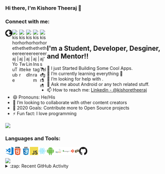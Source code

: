 ### Hi there, I'm Kishore Theeraj 👋

### Connect with me:

[<img align="left" alt="kishoretheeraj" width="22px" src="https://raw.githubusercontent.com/iconic/open-iconic/master/svg/globe.svg" />][website]
[<img align="left" alt="kishoretheeraj | YouTube" width="22px" src="https://cdn.jsdelivr.net/npm/simple-icons@v3/icons/youtube.svg" />][youtube]
[<img align="left" alt="kishoretheeraj | Twitter" width="22px" src="https://cdn.jsdelivr.net/npm/simple-icons@v3/icons/twitter.svg" />][twitter]
[<img align="left" alt="kishoretheeraj | LinkedIn" width="22px" src="https://cdn.jsdelivr.net/npm/simple-icons@v3/icons/linkedin.svg" />][linkedin]
[<img align="left" alt="kishoretheeraj | Instagram" width="22px" src="https://cdn.jsdelivr.net/npm/simple-icons@v3/icons/instagram.svg" />][instagram]
[<img align="left" alt="kishoretheeraj's Telegram" width="22px" src="https://cdn.jsdelivr.net/npm/simple-icons@v3/icons/telegram.svg" />][telegram]

<br />

## I'm a Student, Developer, Desginer, and Mentor!!

- 🔭 I just Started Building Some Cool Apps.
- 🌱 I’m currently learning everything 🤣
- 🤔 I’m looking for help with .
- 💬 Ask me about Android or any tech related stuff.
- 📫 How to reach me: [Linkedin - @kishoretheeraj](https://www.linkedin.com/in/kishoretheeraj/)
- 😄 Pronouns: He/His
- 👯 I’m looking to collaborate with other content creators
- 🥅 2020 Goals: Contribute more to Open Source projects
- ⚡ Fun fact: I love programming

<img align="center" src="https://github-readme-stats.vercel.app/api?username=kishoretheeraj&&show_icons=true&title_color=ffffff&icon_color=bb2acf&text_color=daf7dc&bg_color=151515" />


### Languages and Tools:

<img align="left" alt="Visual Studio Code" width="26px" src="https://raw.githubusercontent.com/github/explore/80688e429a7d4ef2fca1e82350fe8e3517d3494d/topics/visual-studio-code/visual-studio-code.png" />
<img align="left" alt="HTML5" width="26px" src="https://raw.githubusercontent.com/github/explore/80688e429a7d4ef2fca1e82350fe8e3517d3494d/topics/html/html.png" />
<img align="left" alt="CSS3" width="26px" src="https://raw.githubusercontent.com/github/explore/80688e429a7d4ef2fca1e82350fe8e3517d3494d/topics/css/css.png" />
<img align="left" alt="JavaScript" width="26px" src="https://raw.githubusercontent.com/github/explore/80688e429a7d4ef2fca1e82350fe8e3517d3494d/topics/javascript/javascript.png" />
<img align="left" alt="React" width="26px" src="https://raw.githubusercontent.com/github/explore/80688e429a7d4ef2fca1e82350fe8e3517d3494d/topics/react/react.png" />
<img align="left" alt="Android" width="26px" src="https://raw.githubusercontent.com/github/explore/80688e429a7d4ef2fca1e82350fe8e3517d3494d/topics/android/android.png" />
<img align="left" alt="MySQL" width="26px" src="https://raw.githubusercontent.com/github/explore/80688e429a7d4ef2fca1e82350fe8e3517d3494d/topics/mysql/mysql.png" />
<img align="left" alt="MongoDB" width="26px" src="https://raw.githubusercontent.com/github/explore/80688e429a7d4ef2fca1e82350fe8e3517d3494d/topics/mongodb/mongodb.png" />
<img align="left" alt="Git" width="26px" src="https://raw.githubusercontent.com/github/explore/80688e429a7d4ef2fca1e82350fe8e3517d3494d/topics/git/git.png" />
<img align="left" alt="GitHub" width="26px" src="https://raw.githubusercontent.com/github/explore/78df643247d429f6cc873026c0622819ad797942/topics/github/github.png" />

<br />
<br />
 
 <img align="center" src="https://github-readme-stats.vercel.app/api/top-langs/?username=kishoretheeraj&theme=light&hide_langs_below=1" />


<details>
  <summary>:zap: Recent GitHub Activity</summary>
  
<!--START_SECTION:activity-->
1. ❌ Closed PR [#14](https://github.com/codeSTACKr/codeSTACKr/pull/14) in [codeSTACKr/codeSTACKr](https://github.com/codeSTACKr/codeSTACKr)
2. 🗣 Commented on [#14](https://github.com/codeSTACKr/codeSTACKr/issues/14) in [codeSTACKr/codeSTACKr](https://github.com/codeSTACKr/codeSTACKr)
3. ❌ Closed PR [#7](https://github.com/codeSTACKr/codeSTACKr/pull/7) in [codeSTACKr/codeSTACKr](https://github.com/codeSTACKr/codeSTACKr)
4. 🎉 Merged PR [#6](https://github.com/codeSTACKr/codeSTACKr/pull/6) in [codeSTACKr/codeSTACKr](https://github.com/codeSTACKr/codeSTACKr)
5. 💪 Opened PR [#259](https://github.com/florinpop17/app-ideas/pull/259) in [florinpop17/app-ideas](https://github.com/florinpop17/app-ideas)
<!--END_SECTION:activity-->

</details>

[website]: https://kishoretheeraj.com
[twitter]: https://twitter.com/kishoretheeraj
[youtube]: https://www.youtube.com/channel/UC3KRoCTQQoiKKwnlPJZQmSQ/featured?view_as=subscriber
[instagram]: https://www.instagram.com/kishoretheeraj/
[linkedin]: https://www.linkedin.com/in/kishoretheeraj/
[telegram]: https://t.me/kishoretheeraj
